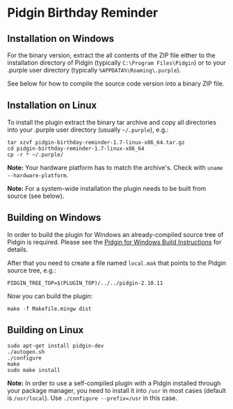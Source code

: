 Pidgin Birthday Reminder
========================

Installation on Windows
-----------------------

For the binary version, extract the all contents of the ZIP file either to the
installation directory of Pidgin (typically `C:\Program Files\Pidgin`) or to
your .purple user directory (typically `%APPDATA%\Roaming\.purple`).

See below for how to compile the source code version into a binary ZIP file.

Installation on Linux
---------------------

To install the plugin extract the binary tar archive and copy all directories
into your .purple user directory (usually `~/.purple`), e.g.:

    tar xzvf pidgin-birthday-reminder-1.7-linux-x86_64.tar.gz
    cd pidgin-birthday-reminder-1.7-linux-x86_64
    cp -r * ~/.purple/

**Note:** Your hardware platform has to match the archive's. Check with `uname --hardware-platform`.

**Note:** For a system-wide installation the plugin needs to be built from
source (see below).

Building on Windows
-------------------

In order to build the plugin for Windows an already-compiled source tree of
Pidgin is required. Please see the [Pidgin for Windows Build Instructions](https://developer.pidgin.im/wiki/BuildingWinPidgin)
for details.

After that you need to create a file named `local.mak` that points to the Pidgin source tree, e.g.:

    PIDGIN_TREE_TOP=$(PLUGIN_TOP)/../../pidgin-2.10.11

Now you can build the plugin:

    make -f Makefile.mingw dist

Building on Linux
-----------------

    sudo apt-get install pidgin-dev
    ./autogen.sh
    ./configure
    make
    sudo make install

**Note:** In order to use a self-compiled plugin with a Pidgin installed through
your package manager, you need to install it into `/usr` in most cases (default
is `/usr/local`). Use `./configure --prefix=/usr` in this case.
